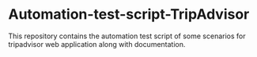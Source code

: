 # Automation-test-script-TripAdvisor
This repository contains the automation test script of some scenarios for tripadvisor web application along with documentation.
